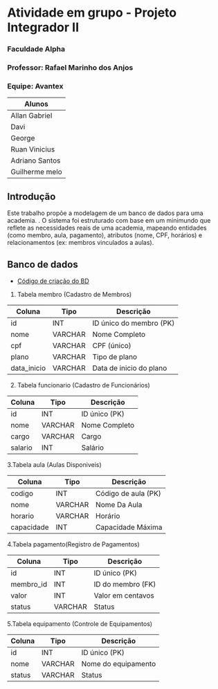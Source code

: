 # Atividade em grupo - Projeto Integrador II

### Faculdade Alpha
### Professor: Rafael Marinho dos Anjos

### Equipe: Avantex

| Alunos |
|--------|
| Allan Gabriel|
| Davi |
| George|
| Ruan Vinicius |
| Adriano Santos  |
| Guilherme melo |
## Introdução

Este trabalho propõe a modelagem de um banco de dados para uma academia.
. O sistema foi estruturado com base em um minimundo que reflete as necessidades reais de uma academia, mapeando entidades (como membro, aula, pagamento), atributos (nome, CPF, horários) e relacionamentos (ex: membros vinculados a aulas).


## Banco de dados

- [Código de criação do BD](./data/codigo_criacao_banco.sql)



1. Tabela membro (Cadastro de Membros)

| Coluna | Tipo | Descrição |
|--------|------|-----------|
| id | INT | ID único do membro (PK) |
| nome | VARCHAR | Nome Completo |
| cpf | VARCHAR | CPF (único) |
| plano | VARCHAR | Tipo de plano |
| data_inicio | VARCHAR | Data de inicio do plano |

2. Tabela funcionario (Cadastro de Funcionários)

| Coluna  | Tipo     | Descrição                   |
|---------|----------|-----------------------------|
| id | INT | ID único (PK) |
| nome | VARCHAR | Nome Completo |
| cargo | VARCHAR | Cargo |
| salario | INT | Salário |

3.Tabela aula (Aulas Disponiveis)

| Coluna | Tipo | Descrição |
|--------|------|-----------|
| codigo| INT | Código de aula (PK) |
| nome| VARCHAR | Nome Da Aula |
| horario| VARCHAR| Horário|
| capacidade| INT | Capacidade Máxima|

4.Tabela pagamento(Registro de Pagamentos)

| Coluna  | Tipo     | Descrição                   |
|---------|----------|-----------------------------|
| id  | INT  | ID único (PK)|
| membro_id| INT| ID do membro (FK)|
| valor| INT | Valor em centavos|
| status| VARCHAR| Status|


5.Tabela equipamento (Controle de Equipamentos)

| Coluna | Tipo | Descrição |
|--------|------|-----------|
| id | INT | ID único  (PK) |
| nome | VARCHAR | Nome do equipamento |
| status | VARCHAR | Status |



